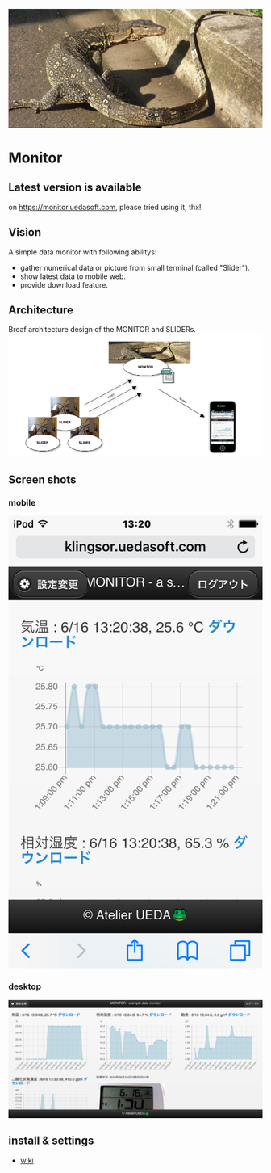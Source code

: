 ![Monitor](https://github.com/UedaTakeyuki/monitor/blob/master/doc/monitor.jpg)
# Monitor

## Latest version is available
on https://monitor.uedasoft.com, please tried using it, thx!

## Vision
A simple data monitor with following abilitys:
- gather numerical data or picture from small terminal (called "Slider").
- show latest data to mobile web.
- provide download feature.

## Architecture
Breaf architecture design of the MONITOR and SLIDERs.
![architecture](https://github.com/UedaTakeyuki/monitor/blob/master/doc/architecture.png)

## Screen shots
### mobile
![mobile](https://github.com/UedaTakeyuki/monitor/blob/master/doc/mobile.PNG)
### desktop
![desktop](https://github.com/UedaTakeyuki/monitor/blob/master/doc/desktop.png)

## install & settings
- [wiki](https://github.com/UedaTakeyuki/monitor/wiki/Monitor)

